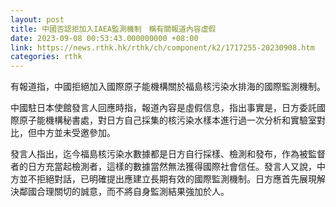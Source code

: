 ```yaml
---
layout: post
title: 中國否認拒加入IAEA監測機制　稱有關報道內容虛假
date: 2023-09-08 00:53:43.000000000 +08:00
link: https://news.rthk.hk/rthk/ch/component/k2/1717255-20230908.htm
categories: rthk
---
```


有報道指，中國拒絕加入國際原子能機構關於福島核污染水排海的國際監測機制。

中國駐日本使館發言人回應時指，報道內容是虛假信息，指出事實是，日方委託國際原子能機構秘書處，對日方自己採集的核污染水樣本進行過一次分析和實驗室對比，但中方並未受邀參加。

發言人指出，迄今福島核污染水數據都是日方自行採樣、檢測和發布，作為被監督者的日方充當起檢測者，這樣的數據當然無法獲得國際社會信任。發言人又說，中方並不拒絕對話，已明確提出應建立長期有效的國際監測機制。日方應首先展現解決鄰國合理關切的誠意，而不將自身監測結果強加於人。
